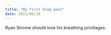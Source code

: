 ```yaml
---
title: "My first blog post"
date: 2022/06/10
---
```

Ryan Strome should lose his breathing privillages.
